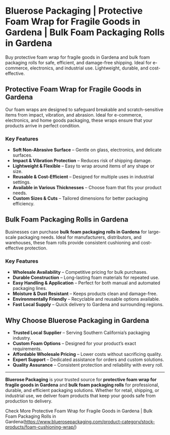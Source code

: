 # Bluerose Packaging | Protective Foam Wrap for Fragile Goods in Gardena | Bulk Foam Packaging Rolls in Gardena

Buy protective foam wrap for fragile goods in Gardena and bulk foam packaging rolls for safe, efficient, and damage-free shipping. Ideal for e-commerce, electronics, and industrial use. Lightweight, durable, and cost-effective.

## Protective Foam Wrap for Fragile Goods in Gardena

Our foam wraps are designed to safeguard breakable and scratch-sensitive items from impact, vibration, and abrasion. Ideal for e-commerce, electronics, and home goods packaging, these wraps ensure that your products arrive in perfect condition.

### Key Features

- **Soft Non-Abrasive Surface** – Gentle on glass, electronics, and delicate surfaces.  
- **Impact & Vibration Protection** – Reduces risk of shipping damage.  
- **Lightweight & Flexible** – Easy to wrap around items of any shape or size.  
- **Reusable & Cost-Efficient** – Designed for multiple uses in industrial settings.  
- **Available in Various Thicknesses** – Choose foam that fits your product needs.  
- **Custom Sizes & Cuts** – Tailored dimensions for better packaging efficiency.  

## Bulk Foam Packaging Rolls in Gardena

Businesses can purchase **bulk foam packaging rolls in Gardena** for large-scale packaging needs. Ideal for manufacturers, distributors, and warehouses, these foam rolls provide consistent cushioning and cost-effective protection.

### Key Features

- **Wholesale Availability** – Competitive pricing for bulk purchases.  
- **Durable Construction** – Long-lasting foam materials for repeated use.  
- **Easy Handling & Application** – Perfect for both manual and automated packaging lines.  
- **Moisture & Dust Resistant** – Keeps products clean and damage-free.  
- **Environmentally Friendly** – Recyclable and reusable options available.  
- **Fast Local Supply** – Quick delivery to Gardena and surrounding regions.  

## Why Choose Bluerose Packaging in Gardena

- **Trusted Local Supplier** – Serving Southern California’s packaging industry.  
- **Custom Foam Options** – Designed for your product’s exact requirements.  
- **Affordable Wholesale Pricing** – Lower costs without sacrificing quality.  
- **Expert Support** – Dedicated assistance for orders and custom solutions.  
- **Quality Assurance** – Consistent protection and reliability with every roll.  

---

**Bluerose Packaging** is your trusted source for **protective foam wrap for fragile goods in Gardena** and **bulk foam packaging rolls** for professional, durable, and efficient packaging solutions. Whether for retail, shipping, or industrial use, we deliver foam products that keep your goods safe from production to delivery.

Check More Protective Foam Wrap for Fragile Goods in Gardena | Bulk Foam Packaging Rolls in Gardena(https://www.bluerosepackaging.com/product-category/stock-products/foam-cushioning-wrap/)

